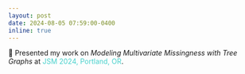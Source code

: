 ```yaml
---
layout: post
date: 2024-08-05 07:59:00-0400
inline: true
---
```


:page_with_curl: Presented my work on *Modeling Multivariate Missingness with Tree Graphs* at <span style="color:MediumTurquoise">JSM 2024, Portland, OR</span>.